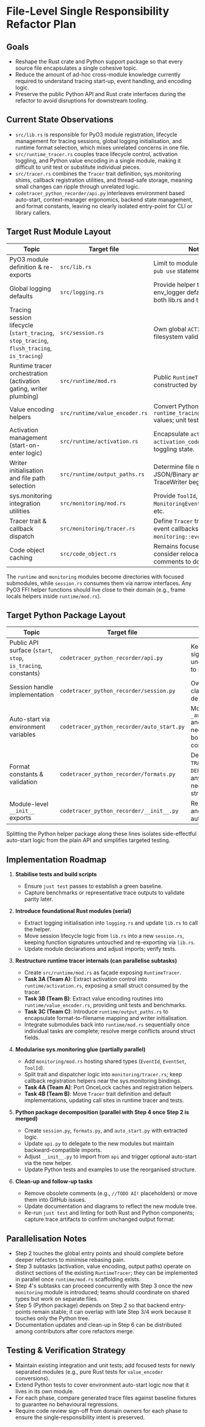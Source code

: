 # File-Level Single Responsibility Refactor Plan

## Goals
- Reshape the Rust crate and Python support package so that every source file encapsulates a single cohesive topic.
- Reduce the amount of ad-hoc cross-module knowledge currently required to understand tracing start-up, event handling, and encoding logic.
- Preserve the public Python API and Rust crate interfaces during the refactor to avoid disruptions for downstream tooling.

## Current State Observations
- `src/lib.rs` is responsible for PyO3 module registration, lifecycle management for tracing sessions, global logging initialisation, and runtime format selection, which mixes unrelated concerns in one file.
- `src/runtime_tracer.rs` couples trace lifecycle control, activation toggling, and Python value encoding in a single module, making it difficult to unit test or substitute individual pieces.
- `src/tracer.rs` combines the `Tracer` trait definition, sys.monitoring shims, callback registration utilities, and thread-safe storage, meaning small changes can ripple through unrelated logic.
- `codetracer_python_recorder/api.py` interleaves environment based auto-start, context-manager ergonomics, backend state management, and format constants, leaving no clearly isolated entry-point for CLI or library callers.

## Target Rust Module Layout
| Topic | Target file | Notes |
| --- | --- | --- |
| PyO3 module definition & re-exports | `src/lib.rs` | Limit to module wiring plus `pub use` statements.
| Global logging defaults | `src/logging.rs` | Provide helper to configure env_logger defaults reused by both lib.rs and tests.
| Tracing session lifecycle (`start_tracing`, `stop_tracing`, `flush_tracing`, `is_tracing`) | `src/session.rs` | Own global `ACTIVE` flag and filesystem validation.
| Runtime tracer orchestration (activation gating, writer plumbing) | `src/runtime/mod.rs` | Public `RuntimeTracer` facade constructed by session.
| Value encoding helpers | `src/runtime/value_encoder.rs` | Convert Python objects into `runtime_tracing::ValueRecord` values; unit test in isolation.
| Activation management (start-on-enter logic) | `src/runtime/activation.rs` | Encapsulate `activation_path`, `activation_code_id`, and toggling state.
| Writer initialisation and file path selection | `src/runtime/output_paths.rs` | Determine file names for JSON/Binary and wrap TraceWriter begin/finish.
| sys.monitoring integration utilities | `src/monitoring/mod.rs` | Provide `ToolId`, `EventId`, `MonitoringEvents`, `set_events`, etc.
| Tracer trait & callback dispatch | `src/monitoring/tracer.rs` | Define `Tracer` trait and per-event callbacks; depend on `monitoring::events`.
| Code object caching | `src/code_object.rs` | Remains focused on caching; consider relocating question comments to doc tests.

The `runtime` and `monitoring` modules become directories with focused submodules, while `session.rs` consumes them via narrow interfaces. Any PyO3 FFI helper functions should live close to their domain (e.g., frame locals helpers inside `runtime/mod.rs`).

## Target Python Package Layout
| Topic | Target file | Notes |
| --- | --- | --- |
| Public API surface (`start`, `stop`, `is_tracing`, constants) | `codetracer_python_recorder/api.py` | Keep the public signatures unchanged; delegate to new helpers.
| Session handle implementation | `codetracer_python_recorder/session.py` | Own `TraceSession` class and backend delegation logic.
| Auto-start via environment variables | `codetracer_python_recorder/auto_start.py` | Move `_auto_start_from_env` and constants needed only for boot-time configuration.
| Format constants & validation | `codetracer_python_recorder/formats.py` | Define `TRACE_BINARY`, `TRACE_JSON`, `DEFAULT_FORMAT`, and any helpers to negotiate format strings.
| Module-level `__init__` exports | `codetracer_python_recorder/__init__.py` | Re-export the API and trigger optional auto-start.

Splitting the Python helper package along these lines isolates side-effectful auto-start logic from the plain API and simplifies targeted testing.

## Implementation Roadmap

1. **Stabilise tests and build scripts**
   - Ensure `just test` passes to establish a green baseline.
   - Capture benchmarks or representative trace outputs to validate parity later.

2. **Introduce foundational Rust modules (serial)**
   - Extract logging initialisation into `logging.rs` and update `lib.rs` to call the helper.
   - Move session lifecycle logic from `lib.rs` into a new `session.rs`, keeping function signatures untouched and re-exporting via `lib.rs`.
   - Update module declarations and adjust imports; verify tests.

3. **Restructure runtime tracer internals (can parallelise subtasks)**
   - Create `src/runtime/mod.rs` as façade exposing `RuntimeTracer`.
   - **Task 3A (Team A)**: Extract activation control into `runtime/activation.rs`, exposing a small struct consumed by the tracer.
   - **Task 3B (Team B)**: Extract value encoding routines into `runtime/value_encoder.rs`, providing unit tests and benchmarks.
   - **Task 3C (Team C)**: Introduce `runtime/output_paths.rs` to encapsulate format-to-filename mapping and writer initialisation.
   - Integrate submodules back into `runtime/mod.rs` sequentially once individual tasks are complete; resolve merge conflicts around struct fields.

4. **Modularise sys.monitoring glue (partially parallel)**
   - Add `monitoring/mod.rs` hosting shared types (`EventId`, `EventSet`, `ToolId`).
   - Split trait and dispatcher logic into `monitoring/tracer.rs`; keep callback registration helpers near the sys.monitoring bindings.
   - **Task 4A (Team A)**: Port OnceLock caches and registration helpers.
   - **Task 4B (Team B)**: Move `Tracer` trait definition and default implementations, updating call sites in runtime tracer and tests.

5. **Python package decomposition (parallel with Step 4 once Step 2 is merged)**
   - Create `session.py`, `formats.py`, and `auto_start.py` with extracted logic.
   - Update `api.py` to delegate to the new modules but maintain backward-compatible imports.
   - Adjust `__init__.py` to import from `api` and trigger optional auto-start via the new helper.
   - Update Python tests and examples to use the reorganised structure.

6. **Clean-up and follow-up tasks**
   - Remove obsolete comments (e.g., `//TODO AI!` placeholders) or move them into GitHub issues.
   - Update documentation and diagrams to reflect the new module tree.
   - Re-run `just test` and linting for both Rust and Python components; capture trace artifacts to confirm unchanged output format.

## Parallelisation Notes
- Step 2 touches the global entry points and should complete before deeper refactors to minimise rebasing pain.
- Step 3 subtasks (activation, value encoding, output paths) operate on distinct sections of the existing `RuntimeTracer`; they can be implemented in parallel once `runtime/mod.rs` scaffolding exists.
- Step 4's subtasks can proceed concurrently with Step 3 once the new `monitoring` module is introduced; teams should coordinate on shared types but work on separate files.
- Step 5 (Python package) depends on Step 2 so that backend entry-points remain stable; it can overlap with late Step 3/4 work because it touches only the Python tree.
- Documentation updates and clean-up in Step 6 can be distributed among contributors after core refactors merge.

## Testing & Verification Strategy
- Maintain existing integration and unit tests; add focused tests for newly separated modules (e.g., pure Rust tests for `value_encoder` conversions).
- Extend Python tests to cover environment auto-start logic now that it lives in its own module.
- For each phase, compare generated trace files against baseline fixtures to guarantee no behavioural regressions.
- Require code review sign-off from domain owners for each phase to ensure the single-responsibility intent is preserved.
